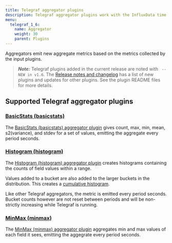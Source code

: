 ```yaml
---
title: Telegraf aggregator plugins
description: Telegraf aggregator plugins work with the InfluxData time series platfrom to create aggregate metrics (for example, mean, min, max, quantiles, etc.) collected by the input plugins. Aggregator plugins include support for basic statistics, histograms, and min/max values.
menu:
  telegraf_1_6:
    name: Aggregator
    weight: 30
    parent: Plugins
---
```


Aggregators emit new aggregate metrics based on the metrics collected by the input plugins.

> ***Note:*** Telegraf plugins added in the current release are noted with ` -- NEW in v1.6`.
>The [Release notes and changelog](/telegraf/v1.6/about_the_project/release-notes-changelog) has a list of new plugins and updates for other plugins. See the plugin README files for more details.

## Supported Telegraf aggregator plugins


### [BasicStats (basicstats)](https://github.com/influxdata/telegraf/tree/release-1.6/plugins/aggregators/basicstats)

The [BasicStats (basicstats) aggregator plugin](https://github.com/influxdata/telegraf/tree/release-1.6/plugins/aggregators/basicstats) gives count, max, min, mean, s2(variance), and stdev for a set of values, emitting the aggregate every period seconds.

### [Histogram (histogram)](https://github.com/influxdata/telegraf/tree/release-1.6/plugins/aggregators/histogram)

The [Histogram (histogram) aggregator plugin](https://github.com/influxdata/telegraf/tree/release-1.6/plugins/aggregators/histogram) creates histograms containing the counts of field values within a range.

Values added to a bucket are also added to the larger buckets in the distribution. This creates a [cumulative histogram](https://en.wikipedia.org/wiki/Histogram#/media/File:Cumulative_vs_normal_histogram.svg).

Like other Telegraf aggregators, the metric is emitted every period seconds. Bucket counts however are not reset between periods and will be non-strictly increasing while Telegraf is running.

### [MinMax (minmax)](https://github.com/influxdata/telegraf/tree/release-1.6/plugins/aggregators/minmax)

The [MinMax (minmax) aggregator plugin](https://github.com/influxdata/telegraf/tree/release-1.6/plugins/aggregators/minmax) aggregates min and max values of each field it sees, emitting the aggegrate every period seconds.
